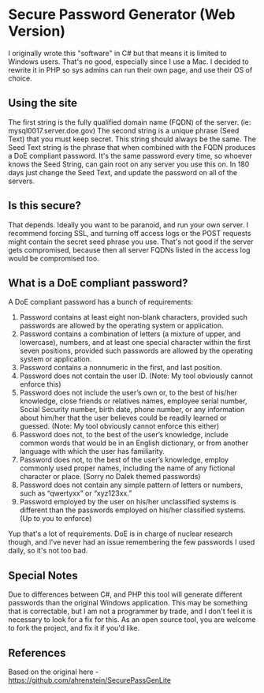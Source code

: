 Secure Password Generator (Web Version)
==============
I originally wrote this "software" in C# but that means it is limited to Windows users. That's no good, especially since I use a Mac. I decided to rewrite it in PHP so sys admins can run their own page, and use their OS of choice.

Using the site
------------
The first string is the fully qualified domain name (FQDN) of the server. (ie: mysql0017.server.doe.gov) The second string is a unique phrase (Seed Text) that you must keep secret.
This string should always be the same. The Seed Text string is the phrase that when combined with the FQDN produces a DoE compliant password. It's the same password every time, so whoever knows the Seed String, can gain root on any server you use this on.
In 180 days just change the Seed Text, and update the password on all of the servers.

Is this secure?
------------
That depends. Ideally you want to be paranoid, and run your own server. I recommend forcing SSL, and turning off access logs or the POST requests might contain the secret seed phrase you use. That's not good if the server
gets compromised, because then all server FQDNs listed in the access log would be compromised too.


What is a DoE compliant password?
------------

A DoE compliant password has a bunch of requirements:
1. Password contains at least eight non-blank characters, provided such passwords are allowed by the operating system or application.
2. Password contains a combination of letters (a mixture of upper, and lowercase), numbers, and at least one special character within the first seven positions, provided such passwords are allowed by the operating system or application.
3. Password contains a nonnumeric in the first, and last position.
4. Password does not contain the user ID. (Note: My tool obviously cannot enforce this)
5. Password does not include the user’s own or, to the best of his/her knowledge, close friends or relatives names, employee serial number, Social Security number, birth date, phone number, or any information about him/her that the user believes could be readily learned or guessed. (Note: My tool obviously cannot enforce this either)
6. Password does not, to the best of the user’s knowledge, include common words that would be in an English dictionary, or from another language with which the user has familiarity.
7. Password does not, to the best of the user’s knowledge, employ commonly used proper names, including the name of any fictional character or place. (Sorry no Dalek themed passwords)
8. Password does not contain any simple pattern of letters or numbers, such as “qwertyxx” or “xyz123xx.”
9. Password employed by the user on his/her unclassified systems is different than the passwords employed on his/her classified systems. (Up to you to enforce)

Yup that's a lot of requirements. DoE is in charge of nuclear research though, and I've never had an issue remembering the few passwords I used daily, so it's not too bad.

Special Notes
------------
Due to differences between C#, and PHP this tool will generate different passwords than the original Windows application. This may be something that is correctable, but
I am not a programmer by trade, and I don't feel it is necessary to look for a fix for this. As an open source tool, you are welcome to fork the project, and fix it if you'd like.

References
------------
Based on the original here - https://github.com/ahrenstein/SecurePassGenLite
